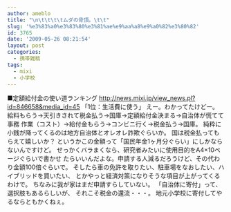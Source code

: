 ```yaml
---
author: ameblo
title: "\n\t\t\t\tムダの骨頂。\t\t"
slug: '%e3%83%a0%e3%83%80%e3%81%ae%e9%aa%a8%e9%a0%82%e3%80%82'
id: 3765
date: '2009-05-26 08:21:54'
layout: post
categories:
  - 携帯雑稿
tags:
  - mixi
  - 小学校
---
```


■定額給付金の使い道ランキング http://news.mixi.jp/view_news.pl?id=846658&media_id=45 「1位：生活費に使う」 えー。わかってたけどー。 給料もらう→天引きされて税金払う→国庫→定額給付金決まる→自治体が慌てて事務 作業（コスト）→給付金もらう→コンビニ行く→税金払う→国庫。 純粋に小銭が降ってくるのは地方自治体とオレオレ詐欺ぐらいか。 国は税金払ってもらえて嬉しいか？ というかこの金額って「国民年金1ヶ月分ぐらい」にしかならないんですけど。 せっかくバラまくなら、研究者みたいに使用目的をA4×10ページぐらいで書かせ たらいいんだよな。申請する人減るだろうけど、その代わり金額100倍ぐらいで。 そしたら車の免許を取りたい、駐車場をなおしたい、ハイブリッドを買いたい、 とかやっと経済対策になりそうな項目が上がってくるわけで。 ちなみに我が家はまだ申請すらしていない。 「自治体に寄付」って、選択肢もあるらしいが、 それこそ税金の還流・・・。 地元小学校に寄付してやるならともかくねぇ。